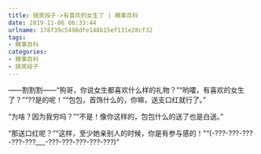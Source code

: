 ```yaml
---
title: 搞笑段子->有喜欢的女生了 | 糗事百科
date: 2019-11-06 06:33:44
urlname: 178f39c5498dfe148b15ef131e28cf32
tags: 
- 糗事百科
categories:
- 糗事百科
- 搞笑段子
---
```

——割割割——“狗哥，你说女生都喜欢什么样的礼物？”“哟嚯，有喜欢的女生了？”“??是的呢！”“包包，首饰什么的，你嘛，送支口红就行了。”

“为啥？因为我穷吗？”“不是！像你这样的，包包什么的送了也是白送。”

“那送口红呢？”“这样，至少她亲别人的时候，你是有参与感的！”“(-???-???-???-???-???___-???-???-???-???-???)”


